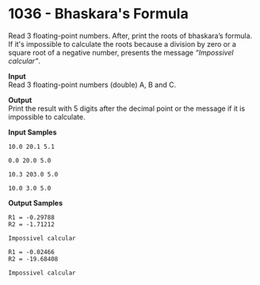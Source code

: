 # 1036 - Bhaskara's Formula

Read 3 floating-point numbers. After, print the roots of bhaskara’s formula. If it's impossible to calculate the roots because a division by zero or a square root of a negative number, presents the message *“Impossivel calcular”*.

**Input**<br>
Read 3 floating-point numbers (double) A, B and C.

**Output**<br>
Print the result with 5 digits after the decimal point or the message if it is impossible to calculate.

**Input Samples**
```
10.0 20.1 5.1
```
```
0.0 20.0 5.0  
```
```
10.3 203.0 5.0
```
```
10.0 3.0 5.0  
```

**Output Samples**                  
```
R1 = -0.29788
R2 = -1.71212
```
```
Impossivel calcular
```
```
R1 = -0.02466
R2 = -19.68408
```
```
Impossivel calcular
```